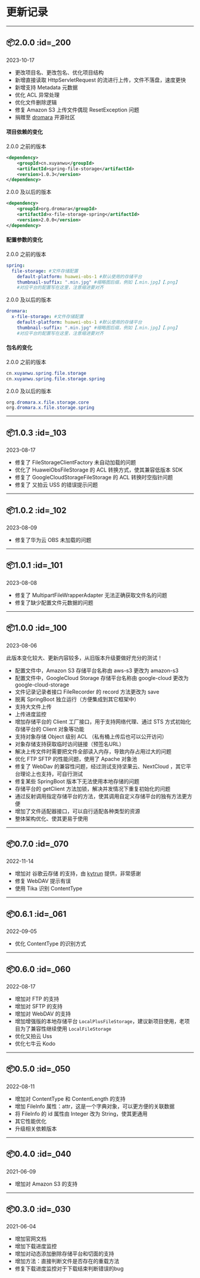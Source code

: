 # 更新记录

-------

## 📦2.0.0 :id=_200
2023-10-17
- 更改项目名、更改包名、优化项目结构
- 新增直接读取 HttpServletRequest 的流进行上传，文件不落盘，速度更快
- 新增支持 Metadata 元数据
- 优化 ACL 异常处理
- 优化文件删除逻辑
- 修复 Amazon S3 上传文件偶现 ResetException 问题
- 捐赠至 [dromara](https://dromara.org/zh) 开源社区

#### 项目依赖的变化

2.0.0 之前的版本

```xml
<dependency>
    <groupId>cn.xuyanwu</groupId>
    <artifactId>spring-file-storage</artifactId>
    <version>1.0.3</version>
</dependency>
```  

2.0.0 及以后的版本

```xml
<dependency>
    <groupId>org.dromara</groupId>
    <artifactId>x-file-storage-spring</artifactId>
    <version>2.0.0</version>
</dependency>
```

#### 配置参数的变化

2.0.0 之前的版本

```yaml
spring:
  file-storage: #文件存储配置
    default-platform: huawei-obs-1 #默认使用的存储平台
    thumbnail-suffix: ".min.jpg" #缩略图后缀，例如【.min.jpg】【.png】
    #对应平台的配置写在这里，注意缩进要对齐
```

2.0.0 及以后的版本

```yaml
dromara:
  x-file-storage: #文件存储配置
    default-platform: huawei-obs-1 #默认使用的存储平台
    thumbnail-suffix: ".min.jpg" #缩略图后缀，例如【.min.jpg】【.png】
    #对应平台的配置写在这里，注意缩进要对齐
```

#### 包名的变化

2.0.0 之前的版本

```java
cn.xuyanwu.spring.file.storage
cn.xuyanwu.spring.file.storage.spring
```

2.0.0 及以后的版本

```java
org.dromara.x.file.storage.core
org.dromara.x.file.storage.spring
```

-------

## 📦1.0.3 :id=_103
2023-08-17
- 修复了 FileStorageClientFactory 未自动加载的问题
- 优化了 HuaweiObsFileStorage 的 ACL 转换方式，使其兼容低版本 SDK
- 修复了 GoogleCloudStorageFileStorage 的 ACL 转换时空指针问题
- 修复了 又拍云 USS 的错误提示问题

-------

## 📦1.0.2 :id=_102
2023-08-09
- 修复了华为云 OBS 未加载的问题

-------

## 📦1.0.1 :id=_101
2023-08-08
- 修复了 MultipartFileWrapperAdapter 无法正确获取文件名的问题
- 修复了缺少配置文件元数据的问题

-------

## 📦1.0.0 :id=_100
2023-08-06

此版本变化较大、更新内容较多，从旧版本升级要做好充分的测试！
- 配置文件中，Amazon S3 存储平台名称由 aws-s3 更改为 amazon-s3
- 配置文件中，GoogleCloud Storage 存储平台名称由 google-cloud 更改为 google-cloud-storage
- 文件记录记录者接口 FileRecorder 的 record 方法更改为 save
- 脱离 SpringBoot 独立运行（方便集成到其它框架中）
- 支持大文件上传
- 上传进度监控
- 增加存储平台的 Client 工厂接口，用于支持网络代理、通过 STS 方式初始化存储平台的 Client 对象等功能
- 支持对象存储 Object 级别 ACL （私有桶上传后也可以公开访问）
- 对象存储支持获取临时访问链接（预签名URL）
- 解决上传文件时需要把文件全部读入内存，导致内存占用过大的问题
- 优化 FTP SFTP 的性能问题，使用了 Apache 对象池
- 修复了 WebDav 的兼容性问题，经过测试支持坚果云、NextCloud ，其它平台理论上也支持，可自行测试
- 修复某些 SpringBoot 版本下无法使用本地存储的问题
- 存储平台的 getClient 方法加锁，解决并发情况下重复初始化的问题
- 通过反射调用指定存储平台的方法，使其调用自定义存储平台的独有方法更方便
- 增加了文件适配器接口，可以自行适配各种类型的资源
- 整体架构优化、使其更易于使用

-------

## 📦0.7.0  :id=_070
2022-11-14
- 增加对 谷歌云存储 的支持，由 [kytrun](https://github.com/dromara/x-file-storage/pull/42) 提供，非常感谢
- 修复 WebDAV 提示有误
- 使用 Tika 识别 ContentType

-------

## 📦0.6.1 :id=_061
2022-09-05
- 优化 ContentType 的识别方式

-------

## 📦0.6.0 :id=_060
2022-08-17
- 增加对 FTP 的支持
- 增加对 SFTP 的支持
- 增加对 WebDAV 的支持
- 增加增强版的本地存储平台 `LocalPlusFileStorage`，建议新项目使用，老项目为了兼容性继续使用 `LocalFileStorage`
- 优化又拍云 Uss
- 优化七牛云 Kodo

-------

## 📦0.5.0 :id=_050
2022-08-11
- 增加对 ContentType 和 ContentLength 的支持
- 增加 FileInfo 属性：attr，这是一个字典对象，可以更方便的关联数据
- 将 FileInfo 的 id 属性由 Integer 改为 String，使其更通用
- 其它性能优化
- 升级相关依赖版本

-------

## 📦0.4.0  :id=_040
2021-06-09
- 增加对 Amazon S3 的支持

-------

## 📦0.3.0  :id=_030
2021-06-04
- 增加官网文档
- 增加下载进度监控
- 增加对动态添加删除存储平台和切面的支持
- 增加方法：直接判断文件是否存在的重载方法
- 修复下载进度监控对于下载结束判断错误的bug
